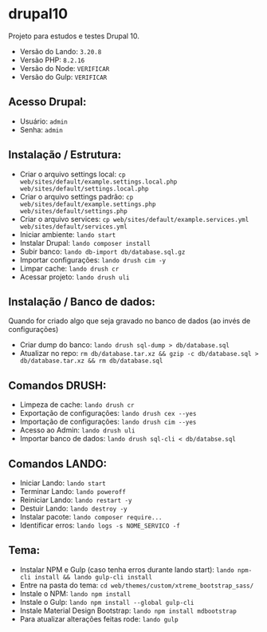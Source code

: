 # drupal10

Projeto para estudos e testes Drupal 10.

- Versão do Lando: ```3.20.8```
- Versão PHP: ```8.2.16```
- Versão do Node: ```VERIFICAR```
- Versão do Gulp: ```VERIFICAR```

## Acesso Drupal:
- Usuário: ```admin```
- Senha: ```admin```

## Instalação / Estrutura:
- Criar o arquivo settings local: ```cp web/sites/default/example.settings.local.php web/sites/default/settings.local.php```
- Criar o arquivo settings padrão: ```cp web/sites/default/example.settings.php web/sites/default/settings.php```
- Criar o arquivo services: ```cp web/sites/default/example.services.yml web/sites/default/services.yml```
- Iniciar ambiente: ```lando start```
- Instalar Drupal: ```lando composer install```
- Subir banco: ```lando db-import db/database.sql.gz```
- Importar configurações: ```lando drush cim -y```
- Limpar cache: ```lando drush cr```
- Acessar projeto: ```lando drush uli```

## Instalação / Banco de dados:
Quando for criado algo que seja gravado no banco de dados (ao invés de configurações)
- Criar dump do banco: ```lando drush sql-dump > db/database.sql```
- Atualizar no repo: ```rm db/database.tar.xz && gzip -c db/database.sql > db/database.tar.xz && rm db/database.sql```

## Comandos DRUSH:
- Limpeza de cache: ```lando drush cr```
- Exportação de configurações: ```lando drush cex --yes```
- Importação de configurações: ```lando drush cim --yes```
- Acesso ao Admin: ```lando drush uli```
- Importar banco de dados: ```lando drush sql-cli < db/databse.sql```

## Comandos LANDO:
- Iniciar Lando: ```lando start```
- Terminar Lando: ```lando poweroff```
- Reiniciar Lando: ```lando restart -y```
- Destuir Lando: ```lando destroy -y```
- Instalar pacote: ```lando composer require...```
- Identificar erros: ```lando logs -s NOME_SERVICO -f```

## Tema:
- Instalar NPM e Gulp (caso tenha erros durante lando start): ```lando npm-cli install && lando gulp-cli install```
- Entre na pasta do tema: ```cd web/themes/custom/xtreme_bootstrap_sass/```
- Instale o NPM: ```lando npm install```
- Instale o Gulp: ```lando npm install --global gulp-cli```
- Instale Material Design Bootstrap: ```lando npm install mdbootstrap```
- Para atualizar alterações feitas rode: ```lando gulp```
